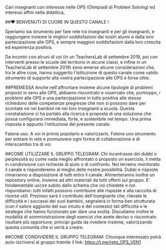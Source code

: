 Cari insegnanti con interesse nelle OPS (Olimpiadi di Problem Solving) ed interessi affini nella didattica,

##:heart: BENVENUTI DI CUORE IN QUESTO CANALE !

Speriamo sia strumento per fare rete tra insegnanti e per gli insegnanti, e raggiungere insieme le migliori soddisfazioni dai nostri alunni e dalla loro partecipazione alle OPS, e sempre maggiori soddisfazioni dalla loro crescita ed esperienza positiva.

Da incontri con alcuni di voi (in un TeachersLab di settembre 2018, poi con interventi presso le scuole del territorio in alcune classi, e infine in un TeachersLab di settembre 2019) sono emerse alcune considerazioni che, tra le altre cose, hanno suggerito l'istituzione di questo canale come valido strumento di supporto alla vostra partecipazione alle OPS e forse oltre.

##PREMESSA
Anche nell'affrontare insieme alcune tipologie di problemi proposti in seno alle OPS, abbiamo riscontrato e osservato che, purtroppo, i problemi alle OPS e una partecipazione in tutto positiva alle stesse richiedono delle competenze pregresse che non si possono dare per scontate né nei bambini né nei loro insegnanti a scuola. Questa constatazione ci ha portato alla ricerca e proposta di una soluzione che possa configurarsi immediata, forte, e sostenibile nel tempo.
Una prima risposta è appunto l'istituzione del presente canale.

Fatene uso. A voi in primis popolarlo e valorizzarlo. Fatene uno strumento per entrare in rete e promuovere ogni forma di collaborazione e di interscambio tra di voi.

##COME UTILIZZARE IL GRUPPO TELEGRAM:
Chi incontrasse dei dubbi o perplessità su come vada meglio affrontato o proposto un esercizio, li metta in condivisione con richieste di aiuto o di confronto. Noi terremo monitorato il canale e risponderemo al meglio delle nostre possibilità. Dubbi e risposte rimarranno a disposizione di tutti entro il canale. Alimenteranno inoltre un repository online, insieme ad altri materiali da tutti offerti sul gruppo.
E' fondamentale uscire subito dallo schema che voi chiedete e noi rispondiamo: tutti infatti possono contribuire alle risposte e alla raccolta di risorse utili. Prezioso sarà il contributo dell'insegnante che, rilevate le difficoltà e i successi dei suoi bambini, segnalerà in forma ben strutturata (con il valore aggiunto del suo intuito e del contesto) tali difficoltà e le strategie che hanno funzionato per dare una svolta.
Discutiamo inoltre le modalità di somministrazione degli esercizi che avete deciso o riscontrato risultare più opportune, principi guida da rivedere insieme, valorizzando questa comunità che si verrà a creare.

##COME CONDIVIDERE IL GRUPPO TELEGRAM:
Chiunque interessato potrà auto-iscriversi al gruppo tramite il link: https://t.me/rete_OPS_VEN1
